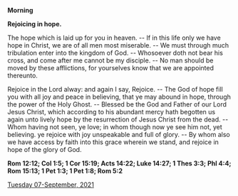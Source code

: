 **Morning**

**Rejoicing in hope.**
 
The hope which is laid up for you in heaven. -- If in this life only we have hope in Christ, we are of all men most miserable. -- We must through much tribulation enter into the kingdom of God. -- Whosoever doth not bear his cross, and come after me cannot be my disciple. -- No man should be moved by these afflictions, for yourselves know that we are appointed thereunto.
 
Rejoice in the Lord alway: and again I say, Rejoice. -- The God of hope fill you with all joy and peace in believing, that ye may abound in hope, through the power of the Holy Ghost. -- Blessed be the God and Father of our Lord Jesus Christ, which according to his abundant mercy hath begotten us again unto lively hope by the resurrection of Jesus Christ from the dead. -- Whom having not seen, ye love; in whom though now ye see him not, yet believing. ye rejoice with joy unspeakable and full of glory. -- By whom also we have access by faith into this grace wherein we stand, and rejoice in hope of the glory of God.  

**Rom 12:12; Col 1:5; 1 Cor 15:19; Acts 14:22; Luke 14:27; 1 Thes 3:3; Phl 4:4; Rom 15:13; 1 Pet 1:3; 1 Pet 1:8; Rom 5:2**

[Tuesday 07-September, 2021](https://t.me/daily_light)
